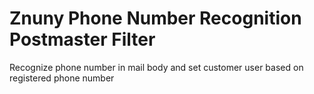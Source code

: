 # Znuny Phone Number Recognition Postmaster Filter
 Recognize phone number in mail body and set customer user based on registered phone number
